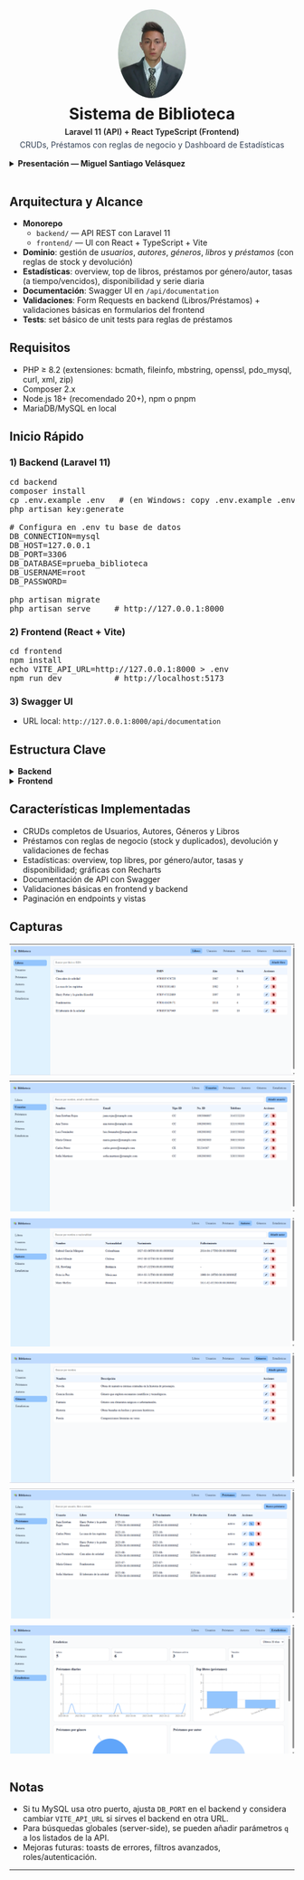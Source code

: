 <div align="center">
  <img src="imagenes_readme/Miguel_Santiago_Velasquez.jpg" alt="Foto de perfil de Miguel Santiago Velásquez" width="120" style="border-radius: 50%; object-fit: cover;" />
  <h1 style="margin: 8px 0 0;">Sistema de Biblioteca</h1>
  <p style="margin: 6px 0 0; font-weight: 600;">Laravel 11 (API) + React TypeScript (Frontend)</p>
  <p style="margin: 6px 0 16px; color:#334155;">CRUDs, Préstamos con reglas de negocio y Dashboard de Estadísticas</p>
</div>

<details>
  <summary><b>Presentación — Miguel Santiago Velásquez</b></summary>
  <div>
    <p>
      Soy <b>Miguel Santiago Velásquez</b>, Desarrollador <b>Full‑Stack Junior</b> con enfoque en frontend. 
      Mi fuerte es <b>React + TypeScript</b>; también manejo <b>JavaScript, HTML5, CSS, Bootstrap</b> y nociones básicas de <b>Angular</b>.
    </p>
    <p>
      En backend, mi base es <b>C# / ASP.NET</b>, y también trabajo con <b>PHP / Laravel</b> y <b>Python / FastAPI,</b> <b>He manejado bases de datos con MySQL y SQLServer (bases de datos SQL Y NOSQL)</b>.
      Tengo <b>26 años</b>; inicié en programación hace dos años y me apasiona construir aplicaciones que <b>automatizan procesos</b> y hacen la vida más fácil a las personas.
    </p>
    <p>
      Experiencia: 1 año como desarrollador backend en <b>Intelisoft Software S.A.S</b>.
      Formación: <b>Análisis y Desarrollo de Software</b> (SENA), en proceso de certificación.
      Me caracterizo por ser <b>responsable, dedicado y proactivo</b>, con gusto por el <b>análisis</b> y la <b>lógica</b> para resolver problemas.
    </p>
  </div>
</details>

<br/>

<h2>Arquitectura y Alcance</h2>

<ul>
  <li><b>Monorepo</b>
    <ul>
      <li><code>backend/</code> — API REST con Laravel 11</li>
      <li><code>frontend/</code> — UI con React + TypeScript + Vite</li>
    </ul>
  </li>
  <li><b>Dominio</b>: gestión de <i>usuarios</i>, <i>autores</i>, <i>géneros</i>, <i>libros</i> y <i>préstamos</i> (con reglas de stock y devolución)</li>
  <li><b>Estadísticas</b>: overview, top de libros, préstamos por género/autor, tasas (a tiempo/vencidos), disponibilidad y serie diaria</li>
  <li><b>Documentación</b>: Swagger UI en <code>/api/documentation</code></li>
  <li><b>Validaciones</b>: Form Requests en backend (Libros/Préstamos) + validaciones básicas en formularios del frontend</li>
  <li><b>Tests</b>: set básico de unit tests para reglas de préstamos</li>
</ul>

<h2>Requisitos</h2>
<ul>
  <li>PHP &ge; 8.2 (extensiones: bcmath, fileinfo, mbstring, openssl, pdo_mysql, curl, xml, zip)</li>
  <li>Composer 2.x</li>
  <li>Node.js 18+ (recomendado 20+), npm o pnpm</li>
  <li>MariaDB/MySQL en local</li>
</ul>

<h2>Inicio Rápido</h2>

<h3>1) Backend (Laravel 11)</h3>

<pre>
cd backend
composer install
cp .env.example .env   # (en Windows: copy .env.example .env)
php artisan key:generate

# Configura en .env tu base de datos
DB_CONNECTION=mysql
DB_HOST=127.0.0.1
DB_PORT=3306
DB_DATABASE=prueba_biblioteca
DB_USERNAME=root
DB_PASSWORD=

php artisan migrate
php artisan serve     # http://127.0.0.1:8000
</pre>

<h3>2) Frontend (React + Vite)</h3>

<pre>
cd frontend
npm install
echo VITE_API_URL=http://127.0.0.1:8000 &gt; .env
npm run dev           # http://localhost:5173
</pre>

<h3>3) Swagger UI</h3>

<ul>
  <li>URL local: <code>http://127.0.0.1:8000/api/documentation</code></li>
</ul>

<h2>Estructura Clave</h2>

<details>
  <summary><b>Backend</b></summary>
  <ul>
    <li><code>app/Models</code>: Usuario, Autor, Genero, Libro, Prestamo</li>
    <li><code>app/Http/Controllers/Api</code>: CRUDs + devolución de préstamos</li>
    <li><code>app/Services</code>: <b>LibroService</b> (sincroniza autores/géneros), <b>PrestamoService</b> (stock, duplicados, devolución, transacciones)</li>
    <li><code>routes/api.php</code>: recursos REST + prefijo <code>/estadisticas</code></li>
    <li><code>app/OpenApi</code>: esquemas y anotaciones (L5-Swagger)</li>
    <li><code>tests/Unit/PrestamoServiceTest.php</code>: pruebas unitarias mínimas</li>
  </ul>
</details>

<details>
  <summary><b>Frontend</b></summary>
  <ul>
    <li><code>src/layouts</code>: AppLayout (Header + Sidebar)</li>
    <li><code>src/pages</code>: Usuarios, Autores, Géneros, Libros, Préstamos, Estadísticas</li>
    <li><code>src/components</code>: Modal, Form (Input/Select/Button), Pagination, Icons</li>
    <li><code>src/api</code>: instancia axios (<code>VITE_API_URL</code> + <code>/api</code>)</li>
    <li><code>src/types</code>: modelos tipados TS</li>
    <li>Funciones: tablas con búsqueda, paginación, modales CRUD y validaciones básicas</li>
  </ul>
</details>

<h2>Características Implementadas</h2>
<ul>
  <li>CRUDs completos de Usuarios, Autores, Géneros y Libros</li>
  <li>Préstamos con reglas de negocio (stock y duplicados), devolución y validaciones de fechas</li>
  <li>Estadísticas: overview, top libres, por género/autor, tasas y disponibilidad; gráficas con Recharts</li>
  <li>Documentación de API con Swagger</li>
  <li>Validaciones básicas en frontend y backend</li>
  <li>Paginación en endpoints y vistas</li>
</ul>

<h2>Capturas</h2>

<div style="display:grid;grid-template-columns:repeat(auto-fit,minmax(260px,1fr));gap:10px;">
  <img src="imagenes_readme/libros_UI.png" alt="UI Libros"/>
  <img src="imagenes_readme/usuarios_UI.png" alt="UI Usuarios"/>
  <img src="imagenes_readme/autore_UI.png" alt="UI Autores"/>
  <img src="imagenes_readme/generos_UI.png" alt="UI Géneros"/>
  <img src="imagenes_readme/prestamos_UI.png" alt="UI Préstamos"/>
  <img src="imagenes_readme/estadisticas_UI.png" alt="UI Estadísticas"/>
</div>

<br/>

<h2>Notas</h2>
<ul>
  <li>Si tu MySQL usa otro puerto, ajusta <code>DB_PORT</code> en el backend y considera cambiar <code>VITE_API_URL</code> si sirves el backend en otra URL.</li>
  <li>Para búsquedas globales (server-side), se pueden añadir parámetros <code>q</code> a los listados de la API.</li>
  <li>Mejoras futuras: toasts de errores, filtros avanzados, roles/autenticación.</li>
</ul>

<hr/>
